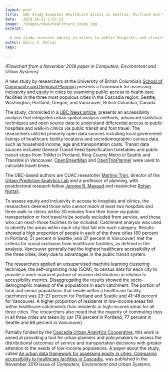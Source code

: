 ```yaml
---
layout: post
title:  UBC Study Examines Healthcare Access in Seattle, Portland and Vancouver
date:   2019-10-22 1:57:12
image:  /images/news/healthcare_study.jpg
excerpt:
  
  A new study assesses equity in access to public hospitals and clinics via public transit and foot travel in Cascadia's most populous cities.
author: Emily F. Keller
tags:
  
---
```

_(Flowchart from a November 2019 paper in Computers, Environment and Urban Systems)_

 A new study by researchers at the University of British Columbia’s [School of Community and Regional Planning](https://scarp.ubc.ca/) presents a framework for assessing inclusivity and equity in cities by examining public access to health care facilities in the three most populous cities in the Cascadia region: Seattle, Washington; Portland, Oregon; and Vancouver, British Columbia, Canada.

The study, chronicled in a [UBC News article](https://news.ubc.ca/2019/09/30/ubc-study-highlights-need-to-improve-health-care-access-in-vancouver-portland-and-seattle/), presents an accessibility analysis that integrates urban spatial analysis methods, advanced statistical techniques and open source data to understand differential access to public hospitals and walk-in clinics via public transit and foot travel. The researchers utilized primarily open data sources including local government listings of healthcare facility locations and sociodemographic census data, such as household income, age and transportation costs. Transit data sources included General Transit Feed Specification timetables and public transit stops from TriMet in Portland, King County Metro in Seattle and Translink in Vancouver. [OpenStreetMap](https://www.openstreetmap.org/) and [OpenTripPlanner](https://www.opentripplanner.org/) were used to calculate travel times.

The UBC-based authors are CUAC researcher [Martino Tran](https://scarp.ubc.ca/people/martino-tran), director of the [Urban Predictive Analytics Lab](https://www.urbanpredictiveanalytics.com/) and a professor of planning, with postdoctoral research fellow [Jerome R. Mayaud](https://scarp.ubc.ca/people/jerome-mayaud) and researcher [Rohan Nuttall](https://github.com/rohancalum). 

To assess equity and inclusivity in access to hospitals and clinics, the researchers deemed those who cannot reach at least two hospitals and three walk-in clinics within 30 minutes from their home via public transportation or foot travel to be socially excluded from service, and those who can reach those facilities to be included. Catchment analysis was used to identify the areas within each city that fall into each category. Results showed a high proportion of people in each of the three cities (80 percent in Portland, 51 percent in Seattle, and 37 percent in Vancouver) met the criteria for social exclusion from healthcare facilities, as defined in the analysis. Vancouver generally had the highest healthcare accessibility of the three cities, likely due to advantages in the public transit system.

The researchers applied an unsupervised machine learning clustering technique, the self-organizing map (SOM), to census data for each city to provide a more nuanced picture of income distributions in relation to accessibility metrics. Disaggregating the results showed the socio-demographic makeup of the populations in each catchment. The portion of total and senior populations that reside within a healthcare facility catchment was 23–27 percent for Portland and Seattle and 41–48 percent for Vancouver. A higher proportion of residents in low-income areas fall within healthcare catchments than residents in high-income areas for all three cities. The researchers also noted that the majority of commuting trips in all three cities are taken by car (78 percent in Portland, 77 percent in Seattle and 69 percent in Vancouver).

Partially funded by the [Cascadia Urban Analytics Cooperative](https://www.cascadiadata.org/), this work is aimed at providing a tool for urban planners and policymakers to assess the distributional outcomes of service and transportation decisions with greater attention to the needs of low-income populations. A paper about the study, called [An urban data framework for assessing equity in cities: Comparing accessibility to healthcare facilities in Cascadia](https://www.sciencedirect.com/science/article/pii/S0198971519303813), was published in the November 2019 issue of _Computers, Environment and Urban Systems_. 
